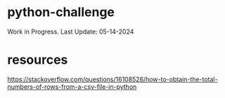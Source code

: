 # python-challenge
Work in Progress. Last Update: 05-14-2024

# resources

https://stackoverflow.com/questions/16108526/how-to-obtain-the-total-numbers-of-rows-from-a-csv-file-in-python

